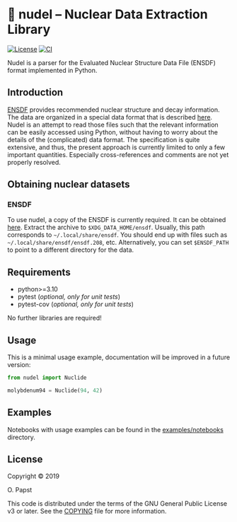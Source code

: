 # 🍝 nudel – Nuclear Data Extraction Library

[![License](https://img.shields.io/badge/License-GPL%20v3+-blue.svg)](COPYING)
[![CI](https://github.com/op3/nudel/actions/workflows/main.yml/badge.svg)](https://github.com/op3/nudel/actions/workflows/main.yml)

Nudel is a parser for the Evaluated Nuclear Structure Data File (ENSDF) format implemented in Python.

## Introduction

[ENSDF](https://www.nndc.bnl.gov/ensdf/) provides recommended nuclear structure and decay information.
The data are organized in a special data format that is described [here](https://www.nndc.bnl.gov/nndcscr/documents/ensdf/ensdf-manual.pdf).
Nudel is an attempt to read those files such that the relevant information can be easily accessed using Python,
without having to worry about the details of the (complicated) data format.
The specification is quite extensive, and thus, the present approach is currently limited to only a few important quantities.
Especially cross-references and comments are not yet properly resolved.

## Obtaining nuclear datasets

### ENSDF

To use nudel, a copy of the ENSDF is currently required.
It can be obtained [here](https://www.nndc.bnl.gov/ensarchivals/).
Extract the archive to `$XDG_DATA_HOME/ensdf`.
Usually, this path corresponds to `~/.local/share/ensdf`.
You should end up with files such as `~/.local/share/ensdf/ensdf.208`, etc.
Alternatively, you can set `$ENSDF_PATH` to point to a different directory for the data.

## Requirements

- python>=3.10
- pytest (*optional, only for unit tests*)
- pytest-cov (*optional, only for unit tests*)

No further libraries are required!

## Usage

This is a minimal usage example, documentation will be improved in a future version:

```python
from nudel import Nuclide

molybdenum94 = Nuclide(94, 42)
```

## Examples

Notebooks with usage examples can be found in the [examples/notebooks](examples/notebooks) directory.

## License

Copyright © 2019

O. Papst

This code is distributed under the terms of the GNU General Public License v3 or later. See the [COPYING](COPYING) file for more information.
